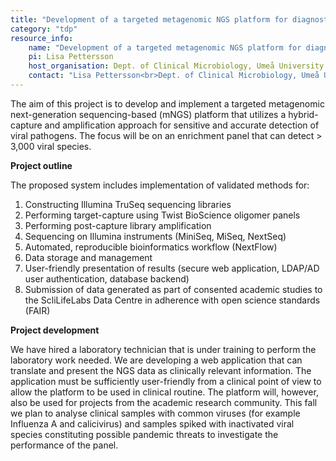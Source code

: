 ```yaml
---
title: "Development of a targeted metagenomic NGS platform for diagnostics and epidemiological surveillance of viral pandemic threats"
category: "tdp"
resource_info:
    name: "Development of a targeted metagenomic NGS platform for diagnostics and epidemiological surveillance of viral pandemic threats"
    pi: Lisa Pettersson
    host_organisation: Dept. of Clinical Microbiology, Umeå University Hospital & Dept. of Clinical Microbiology, Umeå University
    contact: "Lisa Pettersson<br>Dept. of Clinical Microbiology, Umeå University Hospital & Dept. of Clinical Microbiology, Umeå University<br>Email: [Lisa.pettersson@regionvasterbotten.se](mailto:Lisa.pettersson@regionvasterbotten.se)"
---
```


The aim of this project is to develop and implement a targeted metagenomic next-generation sequencing-based (mNGS) platform that utilizes a hybrid-capture and amplification approach for sensitive and accurate detection of viral pathogens. The focus will be on an enrichment panel that can detect > 3,000 viral species.

<b>Project outline</b>

The proposed system includes implementation of validated methods for:

1.	Constructing Illumina TruSeq sequencing libraries
2.	Performing target-capture using Twist BioScience oligomer panels
3.	Performing post-capture library amplification
4.	Sequencing on Illumina instruments (MiniSeq, MiSeq, NextSeq)
5.	Automated, reproducible bioinformatics workflow (NextFlow)
6.	Data storage and management
7.	User-friendly presentation of results (secure web application, LDAP/AD user authentication, database backend)
8.	Submission of data generated as part of consented academic studies to the ScliLifeLabs Data Centre in adherence with open science standards (FAIR)

<b>Project development</b>

We have hired a laboratory technician that is under training to perform the laboratory work needed.
We are developing a web application that can translate and present the NGS data as clinically relevant information. The application must be sufficiently user-friendly from a clinical point of view to allow the platform to be used in clinical routine. The platform will, however, also be used for projects from the academic research community. 
This fall we plan to analyse clinical samples with common viruses (for example Influenza A and calicivirus) and samples spiked with inactivated viral species constituting possible pandemic threats to investigate the performance of the panel.
